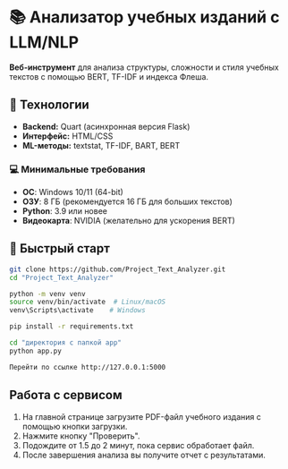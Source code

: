 # 📚 Анализатор учебных изданий с LLM/NLP

**Веб-инструмент** для анализа структуры, сложности и стиля учебных текстов с помощью BERT, TF-IDF и индекса Флеша.

## 🔧 Технологии
- **Backend:** Quart (асинхронная версия Flask)
- **Интерфейс:** HTML/CSS
- **ML-методы:** textstat, TF-IDF, BART, BERT

### 💻 Минимальные требования
- **ОС**: Windows 10/11 (64-bit)
- **ОЗУ**: 8 ГБ (рекомендуется 16 ГБ для больших текстов)
- **Python**: 3.9 или новее
- **Видеокарта**: NVIDIA (желательно для ускорения BERT)

## 🚀 Быстрый старт
```bash
git clone https://github.com/Project_Text_Analyzer.git
cd "Project_Text_Analyzer"

python -m venv venv
source venv/bin/activate  # Linux/macOS
venv\Scripts\activate    # Windows

pip install -r requirements.txt

cd "директория с папкой app"
python app.py

Перейти по ссылке http://127.0.0.1:5000
```
## Работа с сервисом
1. На главной странице загрузите PDF-файл учебного издания с помощью кнопки загрузки.
2. Нажмите кнопку "Проверить".
3. Подождите от 1.5 до 2 минут, пока сервис обработает файл.
4. После завершения анализа вы получите отчет с результатами.
